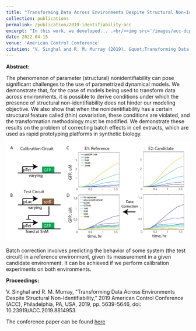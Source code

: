 ```yaml
---
title: "Transforming Data Across Environments Despite Structural Non-Identifiability"
collection: publications
permalink: /publication/2019-identifiability-acc
excerpt: "In this work, we developed... .<br/><img src='/images/acc-dcp.png.png' height='430' width='400'>"
date: 2022-04-15
venue: 'American Control Conference'
citation: 'V. Singhal and R. M. Murray (2019). &quot;Transforming Data Across Environments Despite Structural Non-Identifiability.&quot; <i>American Control Conference (ACC)</i>, Philadelphia, PA, USA, 2019 ,pp. 5639-5646, doi: 10.23919/ACC.2019.8814953.'
---
```


**Abstract:**

The phenomenon of parameter (structural) nonidentifiability can pose significant challenges to the use of parametrized dynamical models. We demonstrate that, for the case of models being used to transform data across environments, it is possible to derive conditions under which the presence of structural non-identifiability does not hinder our modeling objective. We also show that when the nonidentifiability has a certain structural feature called (thin) covariation, these conditions are violated, and the transformation methodology must be modified. We demonstrate these results on the problem of correcting batch effects in cell extracts, which are used as rapid prototyping platforms in synthetic biology.

![](/images/acc-dcp.png)

Batch correction involves predicting the behavior of some system (the test circuit) in a reference environment, given its measurement in a given candidate environment. It can be achieved if we perform calibration experiments on both environments. 


**Proceedings:**

V. Singhal and R. M. Murray, "Transforming Data Across Environments Despite Structural Non-Identifiability," 2019 American Control Conference (ACC), Philadelphia, PA, USA, 2019, pp. 5639-5646, doi: 10.23919/ACC.2019.8814953.

The conference paper can be found [here](/files/ACC_root.pdf)


